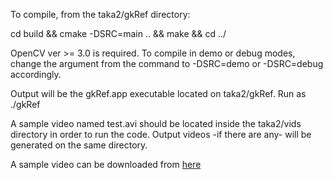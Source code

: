 To compile, from the taka2/gkRef directory:

cd build && cmake -DSRC=main .. && make && cd ../

OpenCV ver >= 3.0 is required. To compile in demo or debug modes, change the argument from the command to -DSRC=demo or -DSRC=debug accordingly.

Output will be the gkRef.app executable located on taka2/gkRef. Run as ./gkRef

A sample video named test.avi should be located inside the taka2/vids directory in order to run the code. Output videos -if there are any- will be generated on the same directory.

A sample video can be downloaded from [here](https://drive.google.com/file/d/1pycprE_4BUgKuSTetIU_u4QtHD_sFYdg/view?usp=sharing)
